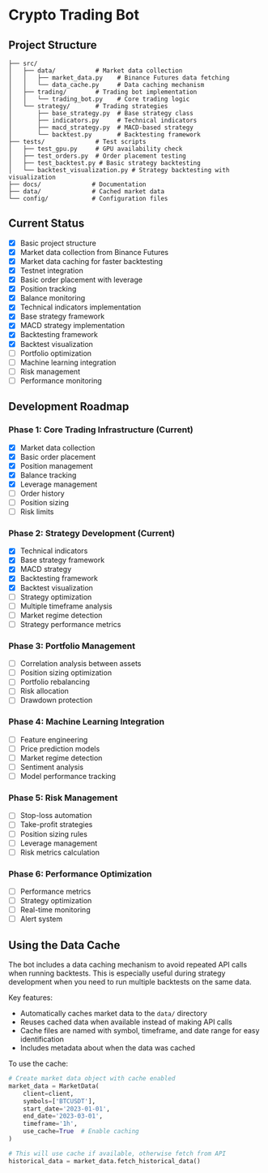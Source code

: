 # Crypto Trading Bot

## Project Structure
```
├── src/
│   ├── data/           # Market data collection
│   │   ├── market_data.py    # Binance Futures data fetching
│   │   └── data_cache.py     # Data caching mechanism
│   ├── trading/        # Trading bot implementation
│   │   └── trading_bot.py    # Core trading logic
│   └── strategy/       # Trading strategies
│       ├── base_strategy.py  # Base strategy class
│       ├── indicators.py     # Technical indicators
│       ├── macd_strategy.py  # MACD-based strategy
│       └── backtest.py       # Backtesting framework
├── tests/              # Test scripts
│   ├── test_gpu.py     # GPU availability check
│   ├── test_orders.py  # Order placement testing
│   ├── test_backtest.py # Basic strategy backtesting
│   └── backtest_visualization.py # Strategy backtesting with visualization
├── docs/              # Documentation
├── data/              # Cached market data
└── config/            # Configuration files
```

## Current Status
- [x] Basic project structure
- [x] Market data collection from Binance Futures
- [x] Market data caching for faster backtesting
- [x] Testnet integration
- [x] Basic order placement with leverage
- [x] Position tracking
- [x] Balance monitoring
- [x] Technical indicators implementation
- [x] Base strategy framework
- [x] MACD strategy implementation
- [x] Backtesting framework
- [x] Backtest visualization
- [ ] Portfolio optimization
- [ ] Machine learning integration
- [ ] Risk management
- [ ] Performance monitoring

## Development Roadmap

### Phase 1: Core Trading Infrastructure (Current)
- [x] Market data collection
- [x] Basic order placement
- [x] Position management
- [x] Balance tracking
- [x] Leverage management
- [ ] Order history
- [ ] Position sizing
- [ ] Risk limits

### Phase 2: Strategy Development (Current)
- [x] Technical indicators
- [x] Base strategy framework
- [x] MACD strategy
- [x] Backtesting framework
- [x] Backtest visualization
- [ ] Strategy optimization
- [ ] Multiple timeframe analysis
- [ ] Market regime detection
- [ ] Strategy performance metrics

### Phase 3: Portfolio Management
- [ ] Correlation analysis between assets
- [ ] Position sizing optimization
- [ ] Portfolio rebalancing
- [ ] Risk allocation
- [ ] Drawdown protection

### Phase 4: Machine Learning Integration
- [ ] Feature engineering
- [ ] Price prediction models
- [ ] Market regime detection
- [ ] Sentiment analysis
- [ ] Model performance tracking

### Phase 5: Risk Management
- [ ] Stop-loss automation
- [ ] Take-profit strategies
- [ ] Position sizing rules
- [ ] Leverage management
- [ ] Risk metrics calculation

### Phase 6: Performance Optimization
- [ ] Performance metrics
- [ ] Strategy optimization
- [ ] Real-time monitoring
- [ ] Alert system

## Using the Data Cache

The bot includes a data caching mechanism to avoid repeated API calls when running backtests. This is especially useful during strategy development when you need to run multiple backtests on the same data.

Key features:
- Automatically caches market data to the `data/` directory
- Reuses cached data when available instead of making API calls
- Cache files are named with symbol, timeframe, and date range for easy identification
- Includes metadata about when the data was cached

To use the cache:
```python
# Create market data object with cache enabled
market_data = MarketData(
    client=client,
    symbols=['BTCUSDT'],
    start_date='2023-01-01',
    end_date='2023-03-01',
    timeframe='1h',
    use_cache=True  # Enable caching
)

# This will use cache if available, otherwise fetch from API
historical_data = market_data.fetch_historical_data()
``` 